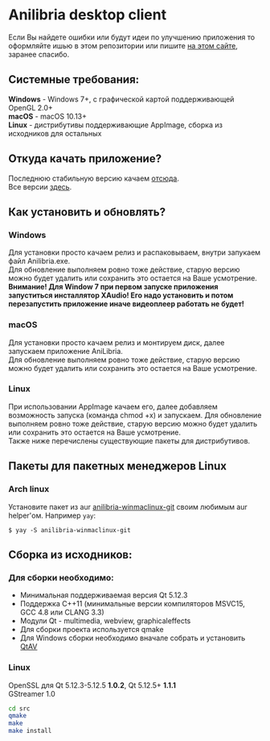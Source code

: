 # Anilibria desktop client

Если Вы найдете ошибки или будут идеи по улучшению приложения то оформляйте ишью в этом репозитории или пишите [на этом сайте](http://anilibriadesktop.reformal.ru/), заранее спасибо.

## Системные требования:

**Windows** - Windows 7+, с графической картой поддерживающей OpenGL 2.0+  
**macOS** - macOS 10.13+  
**Linux** - дистрибутивы поддерживающие AppImage, сборка из исходников для остальных

## Откуда качать приложение?

Последнюю стабильную версию качаем [отсюда](https://github.com/anilibria/anilibria-winmaclinux/releases/latest).  
Все версии [здесь](https://github.com/anilibria/anilibria-winmaclinux/releases).

## Как установить и обновлять?

### Windows

Для установки просто качаем релиз и распаковываем, внутри запукаем файл Anilibria.exe.  
Для обновление выполняем ровно тоже действие, старую версию можно будет удалить или сохранить это остается на Ваше усмотрение.  
**Внимание! Для Window 7 при первом запуске приложения запуститься инсталлятор XAudio! Его надо установить и потом перезапустить приложение иначе видеоплеер работать не будет!**

### macOS

Для установки просто качаем релиз и монтируем диск, далее запускаем приложение AniLibria.  
Для обновление выполняем ровно тоже действие, старую версию можно будет удалить или сохранить это остается на Ваше усмотрение.

### Linux

При использовании AppImage качаем его, далее добавляем возможность запуска (команда chmod +x) и запускаем.
Для обновление выполняем ровно тоже действие, старую версию можно будет удалить или сохранить это остается на Ваше усмотрение.  
Также ниже перечислены существующие пакеты для дистрибутивов.

## Пакеты для пакетных менеджеров Linux

### Arch linux
Установите пакет из aur [anilibria-winmaclinux-git](https://aur.archlinux.org/packages/anilibria-winmaclinux-git) своим любимым aur helper'ом. Например `yay`:

```console
$ yay -S anilibria-winmaclinux-git
```

## Сборка из исходников:

### Для сборки необходимо:
- Минимальная поддерживаемая версия Qt 5.12.3
- Поддержка C++11 (минимальные версии компиляторов MSVC15, GCC 4.8 или CLANG 3.3)
- Модули Qt - multimedia, webview, graphicaleffects
- Для сборки проекта используется qmake
- Для Windows сборки необходимо вначале собрать и установить [QtAV](https://github.com/wang-bin/QtAV)

### Linux

OpenSSL для Qt 5.12.3-5.12.5 **1.0.2**, Qt 5.12.5+ **1.1.1**  
GStreamer 1.0

```bash
cd src
qmake
make
make install
```
